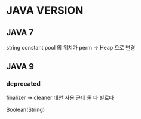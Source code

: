 # JAVA VERSION

## JAVA 7
string constant pool 의 위치가 perm -> Heap 으로 변경 

## JAVA 9

### deprecated

finalizer -> cleaner 대안 사용  근데 둘 다 별로다

Boolean(String) 

